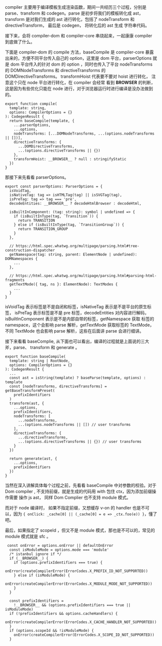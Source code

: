 compiler 主要用于编译模板生成渲染函数，期间一共经历三个过程，分别是 parse、transform 和 codegen。parse 是初步将我们的模板转化成 ast，transform 是对我们生成的 ast 进行转化，包括了 nodeTransform 和 directiveTransform， 最后是 codegen， 将转化后的 ast 生成 字符串代码。

接下来，会将 compiler-dom 和 compiler-core 串烧起来，一起康康 compiler 到底做了什么。

下面是 compiler-dom 的 compile 方法，baseCompile 是 compiler-core 暴露出来的，方便不同平台传入自己的 option，这里是 dom 平台，parserOptions 就是 dom 平台传入的针对 dom 的 option ，同时也传入了平台 nodeTransforms 的  DOMNodeTransforms 和 directiveTransforms 的 DOMDirectiveTransforms。 transformHoist 代表要不要对 hoist 进行转化， 注意这个只在 node 平台进行转化，在 compiler 会经常 看到 __BROWSER__ 的判断，这是因为有些优化只能在 node 进行，对于浏览器运行时进行编译是没办法做到的。
```
export function compile(
  template: string,
  options: CompilerOptions = {}
): CodegenResult {
  return baseCompile(template, {
    ...parserOptions,
    ...options,
    nodeTransforms: [...DOMNodeTransforms, ...(options.nodeTransforms || [])],
    directiveTransforms: {
      ...DOMDirectiveTransforms,
      ...(options.directiveTransforms || {})
    },
    transformHoist: __BROWSER__ ? null : stringifyStatic
  })
}
```
那接下来先看看 parserOptions。
```
export const parserOptions: ParserOptions = {
  isVoidTag,
  isNativeTag: tag => isHTMLTag(tag) || isSVGTag(tag),
  isPreTag: tag => tag === 'pre',
  decodeEntities: __BROWSER__ ? decodeHtmlBrowser : decodeHtml,

  isBuiltInComponent: (tag: string): symbol | undefined => {
    if (isBuiltInType(tag, `Transition`)) {
      return TRANSITION
    } else if (isBuiltInType(tag, `TransitionGroup`)) {
      return TRANSITION_GROUP
    }
  },

  // https://html.spec.whatwg.org/multipage/parsing.html#tree-construction-dispatcher
  getNamespace(tag: string, parent: ElementNode | undefined): DOMNamespaces {
    ...
  },

  // https://html.spec.whatwg.org/multipage/parsing.html#parsing-html-fragments
  getTextMode({ tag, ns }: ElementNode): TextModes {
    ...
  }
}
```
isVoidTag 表示标签是不是自闭和标签，isNativeTag 表示是不是平台的原生标签， isPreTag 表示标签是不是 pre 标签，decodeEntities 对内容进行解码，isBuiltInComponent 表示是不是内部自带的标签，getNamespace 获取 标签的 namespace，这个会影响 parse 解析，getTextMode 获取标签的 TextMode，不同 TextMode 也会影响 parse 解析，这些在后面讲 parse 会进行细讲。

接下来看看 baseComplie, 从下面也可以看出，编译的过程就是上面说的三大斧，parse、 transform 和 generate 。 
```
export function baseCompile(
  template: string | RootNode,
  options: CompilerOptions = {}
): CodegenResult {
  ...
  const ast = isString(template) ? baseParse(template, options) : template
  const [nodeTransforms, directiveTransforms] = getBaseTransformPreset(
    prefixIdentifiers
  )
  transform(ast, {
    ...options,
    prefixIdentifiers,
    nodeTransforms: [
      ...nodeTransforms,
      ...(options.nodeTransforms || []) // user transforms
    ],
    directiveTransforms: {
      ...directiveTransforms,
      ...(options.directiveTransforms || {}) // user transforms
    }
  })

  return generate(ast, {
    ...options,
    prefixIdentifiers
  })
}

```
当然在深入讲解具体每个过程之前，先看看 baseCompile 中对参数的校验。对于 Dom compiler , 不支持前缀，就是生成的代码用 with 包住 ctx，因为添加前缀操作需要 操作 js ast， 同样 Dom Complier 也不支持 module 模式。

而对于 node 编译时， 如果不指定前缀，又想缓存 v-on 的 handler 也是不可以，因为 ` { onClick: _cache[0] || (_cache[0] = e => _ctx.foo(e)) } `，懂了吧。

最后，如果指定了 scopeId ，但又不是 module 模式，那也是不可以的，常见的 module 模式就是 sfc 。
```
 const onError = options.onError || defaultOnError
  const isModuleMode = options.mode === 'module'
  /* istanbul ignore if */
  if (__BROWSER__) {
    if (options.prefixIdentifiers === true) {
      onError(createCompilerError(ErrorCodes.X_PREFIX_ID_NOT_SUPPORTED))
    } else if (isModuleMode) {
      onError(createCompilerError(ErrorCodes.X_MODULE_MODE_NOT_SUPPORTED))
    }
  }

  const prefixIdentifiers =
    !__BROWSER__ && (options.prefixIdentifiers === true || isModuleMode)
  if (!prefixIdentifiers && options.cacheHandlers) {
    onError(createCompilerError(ErrorCodes.X_CACHE_HANDLER_NOT_SUPPORTED))
  }
  if (options.scopeId && !isModuleMode) {
    onError(createCompilerError(ErrorCodes.X_SCOPE_ID_NOT_SUPPORTED))
  }
```